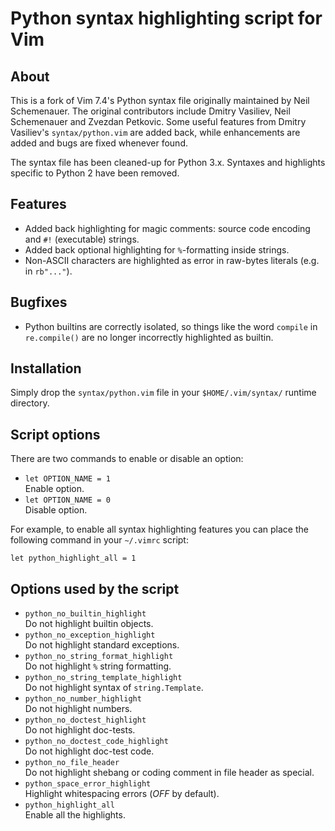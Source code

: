 Python syntax highlighting script for Vim
=========================================

About
-----

This is a fork of Vim 7.4's Python syntax file originally maintained by Neil
Schemenauer.  The original contributors include Dmitry Vasiliev, Neil
Schemenauer and Zvezdan Petkovic.  Some useful features from Dmitry Vasiliev's
`syntax/python.vim` are added back, while enhancements are added and bugs are
fixed whenever found.

The syntax file has been cleaned-up for Python 3.x. Syntaxes and highlights
specific to Python 2 have been removed.

Features
--------

* Added back highlighting for magic comments: source code encoding and `#!`
  (executable) strings.
* Added back optional highlighting for `%`-formatting inside strings.
* Non-ASCII characters are highlighted as error in raw-bytes literals
  (e.g. in `rb"..."`).

Bugfixes
--------

* Python builtins are correctly isolated, so things like the word `compile` in
  `re.compile()` are no longer incorrectly highlighted as builtin.

Installation
------------

Simply drop the `syntax/python.vim` file in your `$HOME/.vim/syntax/` runtime
directory.

Script options
--------------

There are two commands to enable or disable an option:

* `let OPTION_NAME = 1`  
  Enable option.
* `let OPTION_NAME = 0`  
  Disable option.

For example, to enable all syntax highlighting features you can place the
following command in your `~/.vimrc` script:  
```viml
let python_highlight_all = 1
```

Options used by the script
--------------------------

* `python_no_builtin_highlight`  
  Do not highlight builtin objects.
* `python_no_exception_highlight`  
  Do not highlight standard exceptions.
* `python_no_string_format_highlight`  
  Do not highlight `%` string formatting.
* `python_no_string_template_highlight`  
  Do not highlight syntax of `string.Template`.
* `python_no_number_highlight`  
  Do not highlight numbers.
* `python_no_doctest_highlight`  
  Do not highlight doc-tests.
* `python_no_doctest_code_highlight`  
  Do not highlight doc-test code.
* `python_no_file_header`  
  Do not highlight shebang or coding comment in file header as special.
* `python_space_error_highlight`  
  Highlight whitespacing errors (*OFF* by default).
* `python_highlight_all`  
  Enable all the highlights.
